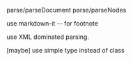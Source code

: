 parse/parseDocument
parse/parseNodes

use markdown-it -- for footnote

use XML dominated parsing.

[maybe] use simple type instead of class
